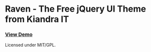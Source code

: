 # Raven - The Free jQuery UI Theme from Kiandra IT 

### [View Demo](http://google.com)

Licensed under MIT/GPL.